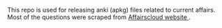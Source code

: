 This repo is used for releasing anki (apkg) files related to current affairs. Most of the questions were scraped from [Affairscloud website ](affairscloud.com/). 
